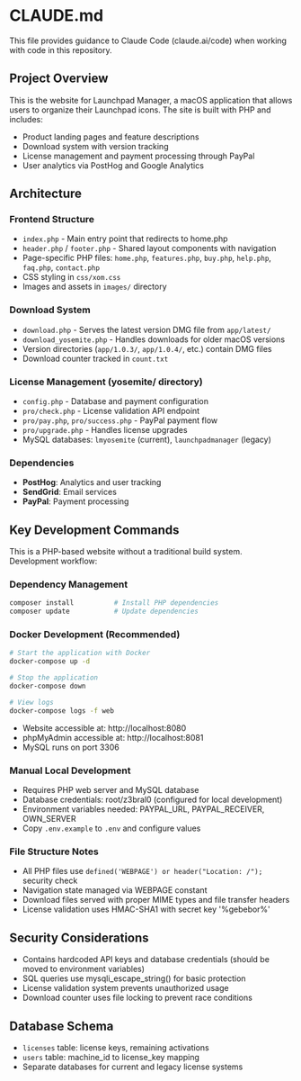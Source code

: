 # CLAUDE.md

This file provides guidance to Claude Code (claude.ai/code) when working with code in this repository.

## Project Overview

This is the website for Launchpad Manager, a macOS application that allows users to organize their Launchpad icons. The site is built with PHP and includes:

- Product landing pages and feature descriptions
- Download system with version tracking
- License management and payment processing through PayPal
- User analytics via PostHog and Google Analytics

## Architecture

### Frontend Structure
- `index.php` - Main entry point that redirects to home.php
- `header.php` / `footer.php` - Shared layout components with navigation
- Page-specific PHP files: `home.php`, `features.php`, `buy.php`, `help.php`, `faq.php`, `contact.php`
- CSS styling in `css/xom.css`
- Images and assets in `images/` directory

### Download System
- `download.php` - Serves the latest version DMG file from `app/latest/`
- `download_yosemite.php` - Handles downloads for older macOS versions
- Version directories (`app/1.0.3/`, `app/1.0.4/`, etc.) contain DMG files
- Download counter tracked in `count.txt`

### License Management (yosemite/ directory)
- `config.php` - Database and payment configuration
- `pro/check.php` - License validation API endpoint
- `pro/pay.php`, `pro/success.php` - PayPal payment flow
- `pro/upgrade.php` - Handles license upgrades
- MySQL databases: `lmyosemite` (current), `launchpadmanager` (legacy)

### Dependencies
- **PostHog**: Analytics and user tracking
- **SendGrid**: Email services
- **PayPal**: Payment processing

## Key Development Commands

This is a PHP-based website without a traditional build system. Development workflow:

### Dependency Management
```bash
composer install          # Install PHP dependencies
composer update           # Update dependencies
```

### Docker Development (Recommended)
```bash
# Start the application with Docker
docker-compose up -d

# Stop the application
docker-compose down

# View logs
docker-compose logs -f web
```

- Website accessible at: http://localhost:8080
- phpMyAdmin accessible at: http://localhost:8081
- MySQL runs on port 3306

### Manual Local Development
- Requires PHP web server and MySQL database
- Database credentials: root/z3bral0 (configured for local development)
- Environment variables needed: PAYPAL_URL, PAYPAL_RECEIVER, OWN_SERVER
- Copy `.env.example` to `.env` and configure values

### File Structure Notes
- All PHP files use `defined('WEBPAGE') or header("Location: /");` security check
- Navigation state managed via WEBPAGE constant
- Download files served with proper MIME types and file transfer headers
- License validation uses HMAC-SHA1 with secret key '%gebebor%'

## Security Considerations
- Contains hardcoded API keys and database credentials (should be moved to environment variables)
- SQL queries use mysqli_escape_string() for basic protection
- License validation system prevents unauthorized usage
- Download counter uses file locking to prevent race conditions

## Database Schema
- `licenses` table: license keys, remaining activations
- `users` table: machine_id to license_key mapping
- Separate databases for current and legacy license systems